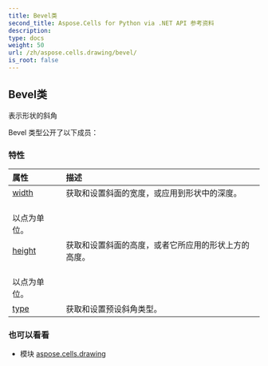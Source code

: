 ```yaml
---
title: Bevel类
second_title: Aspose.Cells for Python via .NET API 参考资料
description:
type: docs
weight: 50
url: /zh/aspose.cells.drawing/bevel/
is_root: false
---
```

## Bevel类
表示形状的斜角



Bevel 类型公开了以下成员：

### 特性
|属性|描述|
| :- | :- |
| [width](/cells/python-net/zh/aspose.cells.drawing/bevel/width) |获取和设置斜面的宽度，或应用到形状中的深度。<br/>以点为单位。|
| [height](/cells/python-net/zh/aspose.cells.drawing/bevel/height) |获取和设置斜面的高度，或者它所应用的形状上方的高度。<br/>以点为单位。|
| [type](/cells/python-net/zh/aspose.cells.drawing/bevel/type) |获取和设置预设斜角类型。|



### 也可以看看
* 模块 [aspose.cells.drawing](..)
